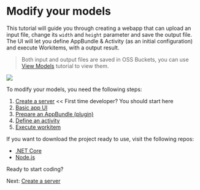 # Modify your models

This tutorial will guide you through creating a webapp that can upload an input file, change its `width` and `height` parameter and save the output file. The UI will let you define AppBundle & Activity (as an initial configuration) and execute Workitems, with a output result. 

> Both input and output files are saved in OSS Buckets, you can use [View Models](tutorials/viewmodels) tutorial to view them.

![](_media/tutorials/run_sample_modifymodels.gif)

To modify your models, you need the following steps:

1. [Create a server](environment/setup/2legged_da) << First time developer? You should start here
2. [Basic app UI](designautomation/html/)
3. [Prepare an AppBundle (plugin)](designautomation/appbundle/)
4. [Define an activity](designautomation/activity/)
5. [Execute workitem](designautomation/workitem/)

If you want to download the project ready to use, visit the following repos:

- [.NET Core](https://github.com/Autodesk-Forge/learn.forge.designautomation)
- [Node.js](https://github.com/Autodesk-Forge/learn.forge.designautomation/tree/nodejs)

Ready to start coding?

Next: [Create a server](environment/setup/2legged_da)